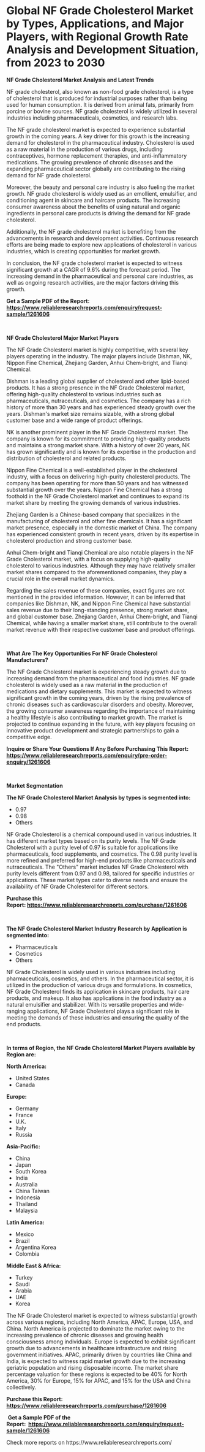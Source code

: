 <p><h1>Global NF Grade Cholesterol Market by Types, Applications, and Major Players, with Regional Growth Rate Analysis and Development Situation, from 2023 to 2030</h1></p><p><strong>NF Grade Cholesterol Market Analysis and Latest Trends</strong></p>
<p><p>NF grade cholesterol, also known as non-food grade cholesterol, is a type of cholesterol that is produced for industrial purposes rather than being used for human consumption. It is derived from animal fats, primarily from porcine or bovine sources. NF grade cholesterol is widely utilized in several industries including pharmaceuticals, cosmetics, and research labs.</p><p>The NF grade cholesterol market is expected to experience substantial growth in the coming years. A key driver for this growth is the increasing demand for cholesterol in the pharmaceutical industry. Cholesterol is used as a raw material in the production of various drugs, including contraceptives, hormone replacement therapies, and anti-inflammatory medications. The growing prevalence of chronic diseases and the expanding pharmaceutical sector globally are contributing to the rising demand for NF grade cholesterol.</p><p>Moreover, the beauty and personal care industry is also fueling the market growth. NF grade cholesterol is widely used as an emollient, emulsifier, and conditioning agent in skincare and haircare products. The increasing consumer awareness about the benefits of using natural and organic ingredients in personal care products is driving the demand for NF grade cholesterol.</p><p>Additionally, the NF grade cholesterol market is benefiting from the advancements in research and development activities. Continuous research efforts are being made to explore new applications of cholesterol in various industries, which is creating opportunities for market growth.</p><p>In conclusion, the NF grade cholesterol market is expected to witness significant growth at a CAGR of 9.6% during the forecast period. The increasing demand in the pharmaceutical and personal care industries, as well as ongoing research activities, are the major factors driving this growth.</p></p>
<p><strong>Get a Sample PDF of the Report:&nbsp; <a href="https://www.reliableresearchreports.com/enquiry/request-sample/1261606">https://www.reliableresearchreports.com/enquiry/request-sample/1261606</a></strong></p>
<p>&nbsp;</p>
<p><strong>NF Grade Cholesterol Major Market Players</strong></p>
<p><p>The NF Grade Cholesterol market is highly competitive, with several key players operating in the industry. The major players include Dishman, NK, Nippon Fine Chemical, Zhejiang Garden, Anhui Chem-bright, and Tianqi Chemical.</p><p>Dishman is a leading global supplier of cholesterol and other lipid-based products. It has a strong presence in the NF Grade Cholesterol market, offering high-quality cholesterol to various industries such as pharmaceuticals, nutraceuticals, and cosmetics. The company has a rich history of more than 30 years and has experienced steady growth over the years. Dishman's market size remains sizable, with a strong global customer base and a wide range of product offerings.</p><p>NK is another prominent player in the NF Grade Cholesterol market. The company is known for its commitment to providing high-quality products and maintains a strong market share. With a history of over 20 years, NK has grown significantly and is known for its expertise in the production and distribution of cholesterol and related products.</p><p>Nippon Fine Chemical is a well-established player in the cholesterol industry, with a focus on delivering high-purity cholesterol products. The company has been operating for more than 50 years and has witnessed substantial growth over the years. Nippon Fine Chemical has a strong foothold in the NF Grade Cholesterol market and continues to expand its market share by meeting the growing demands of various industries.</p><p>Zhejiang Garden is a Chinese-based company that specializes in the manufacturing of cholesterol and other fine chemicals. It has a significant market presence, especially in the domestic market of China. The company has experienced consistent growth in recent years, driven by its expertise in cholesterol production and strong customer base.</p><p>Anhui Chem-bright and Tianqi Chemical are also notable players in the NF Grade Cholesterol market, with a focus on supplying high-quality cholesterol to various industries. Although they may have relatively smaller market shares compared to the aforementioned companies, they play a crucial role in the overall market dynamics.</p><p>Regarding the sales revenue of these companies, exact figures are not mentioned in the provided information. However, it can be inferred that companies like Dishman, NK, and Nippon Fine Chemical have substantial sales revenue due to their long-standing presence, strong market share, and global customer base. Zhejiang Garden, Anhui Chem-bright, and Tianqi Chemical, while having a smaller market share, still contribute to the overall market revenue with their respective customer base and product offerings.</p></p>
<p>&nbsp;</p>
<p><strong>What Are The Key Opportunities For NF Grade Cholesterol Manufacturers?</strong></p>
<p><p>The NF Grade Cholesterol market is experiencing steady growth due to increasing demand from the pharmaceutical and food industries. NF grade cholesterol is widely used as a raw material in the production of medications and dietary supplements. This market is expected to witness significant growth in the coming years, driven by the rising prevalence of chronic diseases such as cardiovascular disorders and obesity. Moreover, the growing consumer awareness regarding the importance of maintaining a healthy lifestyle is also contributing to market growth. The market is projected to continue expanding in the future, with key players focusing on innovative product development and strategic partnerships to gain a competitive edge.</p></p>
<p><strong>Inquire or Share Your Questions If Any Before Purchasing This Report: <a href="https://www.reliableresearchreports.com/enquiry/pre-order-enquiry/1261606">https://www.reliableresearchreports.com/enquiry/pre-order-enquiry/1261606</a></strong></p>
<p>&nbsp;</p>
<p><strong>Market Segmentation</strong></p>
<p><strong>The NF Grade Cholesterol Market Analysis by types is segmented into:</strong></p>
<p><ul><li>0.97</li><li>0.98</li><li>Others</li></ul></p>
<p><p>NF Grade Cholesterol is a chemical compound used in various industries. It has different market types based on its purity levels. The NF Grade Cholesterol with a purity level of 0.97 is suitable for applications like pharmaceuticals, food supplements, and cosmetics. The 0.98 purity level is more refined and preferred for high-end products like pharmaceuticals and nutraceuticals. The "Others" market includes NF Grade Cholesterol with purity levels different from 0.97 and 0.98, tailored for specific industries or applications. These market types cater to diverse needs and ensure the availability of NF Grade Cholesterol for different sectors.</p></p>
<p><strong>Purchase this Report:&nbsp;<a href="https://www.reliableresearchreports.com/purchase/1261606">https://www.reliableresearchreports.com/purchase/1261606</a></strong></p>
<p>&nbsp;</p>
<p><strong>The NF Grade Cholesterol Market Industry Research by Application is segmented into:</strong></p>
<p><ul><li>Pharmaceuticals</li><li>Cosmetics</li><li>Others</li></ul></p>
<p><p>NF Grade Cholesterol is widely used in various industries including pharmaceuticals, cosmetics, and others. In the pharmaceutical sector, it is utilized in the production of various drugs and formulations. In cosmetics, NF Grade Cholesterol finds its application in skincare products, hair care products, and makeup. It also has applications in the food industry as a natural emulsifier and stabilizer. With its versatile properties and wide-ranging applications, NF Grade Cholesterol plays a significant role in meeting the demands of these industries and ensuring the quality of the end products.</p></p>
<p>&nbsp;</p>
<p><strong>In terms of Region, the NF Grade Cholesterol Market Players available by Region are:</strong></p>
<p>
    <p> <strong> North America: </strong>
        <ul>
            <li>United States</li>
            <li>Canada</li>
        </ul>
        </p> 
    <p> <strong> Europe: </strong>
        <ul>
            <li>Germany</li>
            <li>France</li>
            <li>U.K.</li>
            <li>Italy</li>
            <li>Russia</li>
        </ul>
        </p> 
    <p> <strong> Asia-Pacific: </strong>
        <ul>
            <li>China</li>
            <li>Japan</li>
            <li>South Korea</li>
            <li>India</li>
            <li>Australia</li>
            <li>China Taiwan</li>
            <li>Indonesia</li>
            <li>Thailand</li>
            <li>Malaysia</li>
        </ul>
        </p> 
    <p> <strong> Latin America: </strong>
        <ul>
            <li>Mexico</li>
            <li>Brazil</li>
            <li>Argentina Korea</li>
            <li>Colombia</li>
        </ul>
        </p> 
    <p> <strong> Middle East & Africa: </strong>
        <ul>
            <li>Turkey</li>
            <li>Saudi</li>
            <li>Arabia</li>
            <li>UAE</li>
            <li>Korea</li>
        </ul>
    </p>
    </p>
<p><p>The NF Grade Cholesterol market is expected to witness substantial growth across various regions, including North America, APAC, Europe, USA, and China. North America is projected to dominate the market owing to the increasing prevalence of chronic diseases and growing health consciousness among individuals. Europe is expected to exhibit significant growth due to advancements in healthcare infrastructure and rising government initiatives. APAC, primarily driven by countries like China and India, is expected to witness rapid market growth due to the increasing geriatric population and rising disposable income. The market share percentage valuation for these regions is expected to be 40% for North America, 30% for Europe, 15% for APAC, and 15% for the USA and China collectively.</p></p>
<p><strong>Purchase this Report: <a href="https://www.reliableresearchreports.com/purchase/1261606">https://www.reliableresearchreports.com/purchase/1261606</a></strong></p>
<p>&nbsp;<strong>Get a Sample PDF of the Report:&nbsp;&nbsp;<a href="https://www.reliableresearchreports.com/enquiry/request-sample/1261606">https://www.reliableresearchreports.com/enquiry/request-sample/1261606</a></strong></p>
<p><strong></strong></p>
<p>Check more reports on https://www.reliableresearchreports.com/</p>